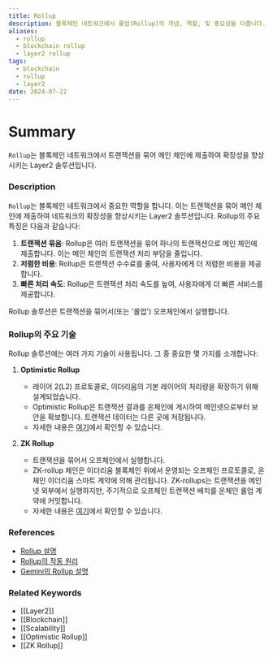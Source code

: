 ```yaml
---
title: Rollup
description: 블록체인 네트워크에서 롤업(Rollup)의 개념, 역할, 및 중요성을 다룹니다.
aliases:
  - rollup
  - blockchain rollup
  - layer2 rollup
tags:
  - blockchain
  - rollup
  - layer2
date: 2024-07-22
---
```

# Summary

`Rollup`는 블록체인 네트워크에서 트랜잭션을 묶어 메인 체인에 제출하여 확장성을 향상시키는 Layer2 솔루션입니다.

### Description

`Rollup`는 블록체인 네트워크에서 중요한 역할을 합니다. 이는 트랜잭션을 묶어 메인 체인에 제출하여 네트워크의 확장성을 향상시키는 Layer2 솔루션입니다. Rollup의 주요 특징은 다음과 같습니다:

1. **트랜잭션 묶음**: Rollup은 여러 트랜잭션을 묶어 하나의 트랜잭션으로 메인 체인에 제출합니다. 이는 메인 체인의 트랜잭션 처리 부담을 줄입니다.
2. **저렴한 비용**: Rollup은 트랜잭션 수수료를 줄여, 사용자에게 더 저렴한 비용을 제공합니다.
3. **빠른 처리 속도**: Rollup은 트랜잭션 처리 속도를 높여, 사용자에게 더 빠른 서비스를 제공합니다.

Rollup 솔루션은 트랜잭션을 묶어서(또는 '롤업') 오프체인에서 실행합니다.

### Rollup의 주요 기술

Rollup 솔루션에는 여러 가지 기술이 사용됩니다. 그 중 중요한 몇 가지를 소개합니다:

1. **Optimistic Rollup**

   - 레이어 2(L2) 프로토콜로, 이더리움의 기본 레이어의 처리량을 확장하기 위해 설계되었습니다.
   - Optimistic Rollup은 트랜잭션 결과를 온체인에 게시하여 메인넷으로부터 보안을 확보합니다. 트랜잭션 데이터는 다른 곳에 저장됩니다.
   - 자세한 내용은 [여기](https://ethereum.org/en/developers/docs/scaling/optimistic-rollups/)에서 확인할 수 있습니다.

2. **ZK Rollup**
   - 트랜잭션을 묶어서 오프체인에서 실행합니다.
   - ZK-rollup 체인은 이더리움 블록체인 위에서 운영되는 오프체인 프로토콜로, 온체인 이더리움 스마트 계약에 의해 관리됩니다. ZK-rollups는 트랜잭션을 메인넷 외부에서 실행하지만, 주기적으로 오프체인 트랜잭션 배치를 온체인 롤업 계약에 커밋합니다.
   - 자세한 내용은 [여기](https://ethereum.org/en/developers/docs/scaling/zk-rollups/#what-are-zk-rollups)에서 확인할 수 있습니다.

### References

- [Rollup 설명](https://www.techopedia.com/definition/rollup)
- [Rollup의 작동 원리](https://ethereum.org/en/glossary/#rollup)
- [Gemini의 Rollup 설명](https://www.gemini.com/cryptopedia/search?query=rollup)

### Related Keywords

- [[Layer2]]
- [[Blockchain]]
- [[Scalability]]
- [[Optimistic Rollup]]
- [[ZK Rollup]]
